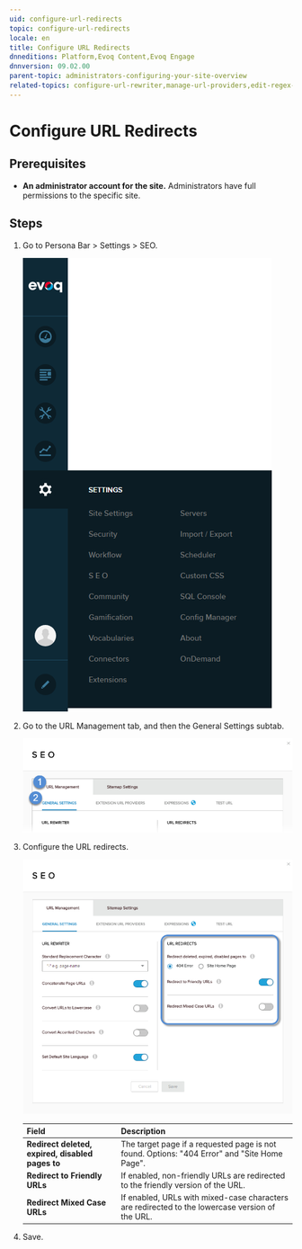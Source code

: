 ```yaml
---
uid: configure-url-redirects
topic: configure-url-redirects
locale: en
title: Configure URL Redirects
dnneditions: Platform,Evoq Content,Evoq Engage
dnnversion: 09.02.00
parent-topic: administrators-configuring-your-site-overview
related-topics: configure-url-rewriter,manage-url-providers,edit-regex-for-url-management,test-url-generation
---
```


# Configure URL Redirects

## Prerequisites

*   **An administrator account for the site.** Administrators have full permissions to the specific site.

## Steps

1.  Go to Persona Bar \> Settings \> SEO.
    
    ![Persona Bar > Settings > SEO](/images/scr-pbar-host-Settings-E91.png)
    
2.  Go to the URL Management tab, and then the General Settings subtab.
    
    ![URL Management > General Settings](/images/scr-pbtabs-host-Settings-SEO-URLManagement-GeneralSettings-E91.png)
    
3.  Configure the URL redirects.
    
      
    
    ![URL Management > General Settings](/images/scr-SEO-URLManagement-GeneralSettings-URLRedirects-E91.png)
    
      
    
    |Field|Description|
    |---|---|
    |<strong>Redirect deleted, expired, disabled pages to</strong>|The target page if a requested page is not found. Options: "404 Error" and "Site Home Page".|
    |<strong>Redirect to Friendly URLs|If enabled, non-friendly URLs are redirected to the friendly version of the URL.|
    |<strong>Redirect Mixed Case URLs</strong>|If enabled, URLs with mixed-case characters are redirected to the lowercase version of the URL.|
    
4.  Save.